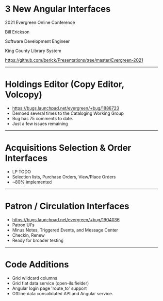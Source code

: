 # 3 New Angular Interfaces

2021 Evergreen Online Conference

Bill Erickson

Software Development Engineer

King County Library System

https://github.com/berick/Presentations/tree/master/Evergreen-2021

---

# Holdings Editor (Copy Editor, Volcopy)

* https://bugs.launchpad.net/evergreen/+bug/1888723
* Demoed several times to the Cataloging Working Group
* Bug has 75 comments to date.
* Just a few issues remaining

---

# Acquisitions Selection & Order Interfaces

* LP TODO
* Selection lists, Purchase Orders, View/Place Orders
* ~80% implemented

---

# Patron / Circulation Interfaces

* https://bugs.launchpad.net/evergreen/+bug/1904036
* Patron UI's
 * Minus Notes, Triggered Events, and Message Center
* Checkin, Renew
* Ready for broader testing

---

# Code Additions

* Grid wildcard columns
* Grid flat data service (open-ils.fielder)
* Angular login page 'route\_to' support
* Offline data consolidated API and Angular service.


